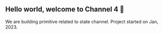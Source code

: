 ## Hello world, welcome to Channel 4 👋

We are building primitive related to state channel.
Project started on Jan, 2023.


